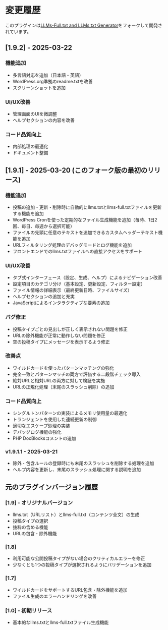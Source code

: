 # 変更履歴

このプラグインは[LLMs-Full.txt and LLMs.txt Generator](https://wordpress.org/plugins/llms-full-txt-generator/)をフォークして開発されています。

## [1.9.2] - 2025-03-22

### 機能追加
- 多言語対応を追加（日本語・英語）
- WordPress.org準拠のreadme.txtを改善
- スクリーンショットを追加

### UI/UX改善
- 管理画面のUIを微調整
- ヘルプセクションの内容を改善

### コード品質向上
- 内部処理の最適化
- ドキュメント整備

## [1.9.1] - 2025-03-20 (このフォーク版の最初のリリース)

### 機能追加
- 投稿の追加・更新・削除時に自動的にllms.txtとllms-full.txtファイルを更新する機能を追加
- WordPress Cronを使った定期的なファイル生成機能を追加（毎時、1日2回、毎日、毎週から選択可能）
- ファイルの先頭に任意のテキストを追加できるカスタムヘッダーテキスト機能を追加
- URLフィルタリング処理のデバッグモードとログ機能を追加
- フロントエンドでのllms.txtファイルへの直接アクセスをサポート

### UI/UX改善
- タブ式インターフェース（設定、生成、ヘルプ）によるナビゲーション改善
- 設定項目のカテゴリ分け（基本設定、更新設定、フィルター設定）
- ファイル情報の詳細表示（最終更新日時、ファイルサイズ）
- ヘルプセクションの追加と充実
- JavaScriptによるインタラクティブな要素の追加

### バグ修正
- 投稿タイプごとの見出しが正しく表示されない問題を修正
- URLの除外機能が正常に動作しない問題を修正
- 空の投稿タイプにメッセージを表示するよう修正

### 改善点
- ワイルドカードを使ったパターンマッチングの強化
- 完全一致とパターンマッチの両方で評価する二段階チェック導入
- 絶対URLと相対URLの両方に対して検証を実施
- URLの正規化処理（末尾のスラッシュ削除）の追加

### コード品質向上
- シングルトンパターンの実装によるメモリ使用量の最適化
- トランジェントを使用した連続更新の制御
- 適切なエスケープ処理の実装
- デバッグログ機能の強化
- PHP DocBlocksコメントの追加

### v1.9.1.1 - 2025-03-21
- 除外・包含ルールの登録時にも末尾のスラッシュを削除する処理を追加
- ヘルプ内容を更新し、末尾のスラッシュ処理に関する説明を追加

## 元のプラグインバージョン履歴

### [1.9] - オリジナルバージョン
- llms.txt（URLリスト）とllms-full.txt（コンテンツ全文）の生成
- 投稿タイプの選択
- 抜粋の含める機能
- URLの包含・除外機能

### [1.8]
- 利用可能な公開投稿タイプがない場合のクリティカルエラーを修正
- 少なくとも1つの投稿タイプが選択されるようにバリデーションを追加

### [1.7]
- ワイルドカードをサポートするURL包含・除外機能を追加
- ファイル生成のエラーハンドリングを改善

### [1.0] - 初期リリース
- 基本的なllms.txtとllms-full.txtファイル生成機能
